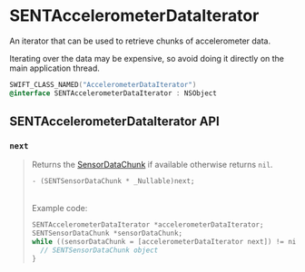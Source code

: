 # SENTAccelerometerDataIterator

An iterator that can be used to retrieve chunks of accelerometer data.

Iterating over the data may be expensive, so avoid doing it directly on the main application thread.

```objectivec
SWIFT_CLASS_NAMED("AccelerometerDataIterator")
@interface SENTAccelerometerDataIterator : NSObject
```

## SENTAccelerometerDataIterator API

### `next`

> Returns the [SensorDataChunk](sentsensordatachunk.md) if available otherwise returns `nil`.
>
> ```objectivec
> - (SENTSensorDataChunk * _Nullable)next;
> ```
>
> \
> Example code:
>
> ```objectivec
> SENTAccelerometerDataIterator *accelerometerDataIterator;
> SENTSensorDataChunk *sensorDataChunk;
> while ((sensorDataChunk = [accelerometerDataIterator next]) != nil) {
>   // SENTSensorDataChunk object
> }
> ```
